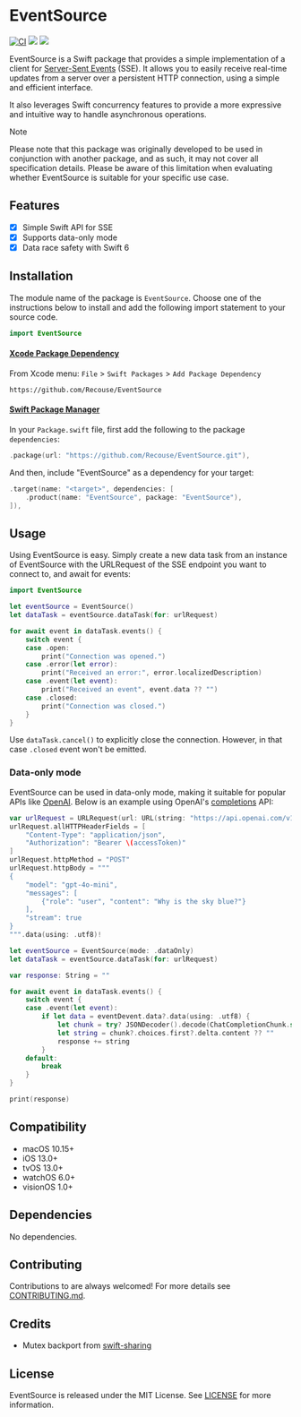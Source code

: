 # EventSource

[![CI](https://github.com/Recouse/EventSource/actions/workflows/ci.yml/badge.svg)](https://github.com/Recouse/EventSource/actions/workflows/ci.yml)
[![](https://img.shields.io/endpoint?url=https%3A%2F%2Fswiftpackageindex.com%2Fapi%2Fpackages%2FRecouse%2FEventSource%2Fbadge%3Ftype%3Dplatforms)](https://swiftpackageindex.com/Recouse/EventSource)
[![](https://img.shields.io/endpoint?url=https%3A%2F%2Fswiftpackageindex.com%2Fapi%2Fpackages%2FRecouse%2FEventSource%2Fbadge%3Ftype%3Dswift-versions)](https://swiftpackageindex.com/Recouse/EventSource)

EventSource is a Swift package that provides a simple implementation of a client for [Server-Sent Events](https://html.spec.whatwg.org/multipage/server-sent-events.html) (SSE). It allows you to easily receive real-time updates from a server over a persistent HTTP connection, using a simple and efficient interface.

It also leverages Swift concurrency features to provide a more expressive and intuitive way to handle asynchronous operations.

> [!Note]
> Please note that this package was originally developed to be used in conjunction with another package, and as such, it may not cover all specification details. Please be aware of this limitation when evaluating whether EventSource is suitable for your specific use case.

## Features

- [x] Simple Swift API for SSE
- [x] Supports data-only mode
- [x] Data race safety with Swift 6

## Installation

The module name of the package is `EventSource`. Choose one of the instructions below to install and add the following import statement to your source code.

```swift
import EventSource
```

#### [Xcode Package Dependency](https://developer.apple.com/documentation/xcode/adding_package_dependencies_to_your_app)

From Xcode menu: `File` > `Swift Packages` > `Add Package Dependency`

```text
https://github.com/Recouse/EventSource
```

#### [Swift Package Manager](https://www.swift.org/documentation/package-manager/)

In your `Package.swift` file, first add the following to the package `dependencies`:

```swift
.package(url: "https://github.com/Recouse/EventSource.git"),
```

And then, include "EventSource" as a dependency for your target:

```swift
.target(name: "<target>", dependencies: [
    .product(name: "EventSource", package: "EventSource"),
]),
```

## Usage

Using EventSource is easy. Simply create a new data task from an instance of EventSource with the URLRequest of the SSE endpoint you want to connect to, and await for events:
```swift
import EventSource

let eventSource = EventSource()
let dataTask = eventSource.dataTask(for: urlRequest)

for await event in dataTask.events() {
    switch event {
    case .open:
        print("Connection was opened.")
    case .error(let error):
        print("Received an error:", error.localizedDescription)
    case .event(let event):
        print("Received an event", event.data ?? "")
    case .closed:
        print("Connection was closed.")
    }
}
```

Use `dataTask.cancel()` to explicitly close the connection. However, in that case `.closed` event won't be emitted.

### Data-only mode

EventSource can be used in data-only mode, making it suitable for popular APIs like [OpenAI](https://platform.openai.com/docs/overview). Below is an example using OpenAI's [completions](https://platform.openai.com/docs/guides/text-generation) API:
```swift
var urlRequest = URLRequest(url: URL(string: "https://api.openai.com/v1/chat/completions")!)
urlRequest.allHTTPHeaderFields = [
    "Content-Type": "application/json",
    "Authorization": "Bearer \(accessToken)"
]
urlRequest.httpMethod = "POST"
urlRequest.httpBody = """
{
    "model": "gpt-4o-mini",
    "messages": [
        {"role": "user", "content": "Why is the sky blue?"}
    ],
    "stream": true
}
""".data(using: .utf8)!

let eventSource = EventSource(mode: .dataOnly)
let dataTask = eventSource.dataTask(for: urlRequest)

var response: String = ""

for await event in dataTask.events() {
    switch event {
    case .event(let event):
        if let data = eventDevent.data?.data(using: .utf8) {
            let chunk = try? JSONDecoder().decode(ChatCompletionChunk.self, from: data)
            let string = chunk?.choices.first?.delta.content ?? ""
            response += string
        }
    default:
        break
    }
}

print(response)
```

## Compatibility

* macOS 10.15+
* iOS 13.0+
* tvOS 13.0+
* watchOS 6.0+
* visionOS 1.0+

## Dependencies

No dependencies.

## Contributing

Contributions to are always welcomed! For more details see [CONTRIBUTING.md](CONTRIBUTING.md).

## Credits

* Mutex backport from [swift-sharing](https://github.com/pointfreeco/swift-sharing)

## License

EventSource is released under the MIT License. See [LICENSE](LICENSE) for more information.
